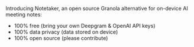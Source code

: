 Introducing Notetaker, an open source Granola alternative for on-device AI meeting notes:

- 100% free (bring your own Deepgram & OpenAI API keys)
- 100% data privacy (data stored on device)
- 100% open source (please contribute)